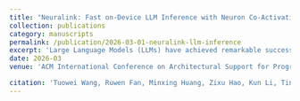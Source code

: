 ```yaml
---
title: "Neuralink: Fast on-Device LLM Inference with Neuron Co-Activation Linking"
collection: publications
category: manuscripts
permalink: /publication/2026-03-01-neuralink-llm-inference
excerpt: 'Large Language Models (LLMs) have achieved remarkable success across various domains, yet deploying them on mobile devices remains an arduous challenge due to their extensive computational and memory demands. While lightweight LLMs have been developed to fit mobile environments, they suffer from degraded model accuracy. In contrast, sparsity-based techniques minimize DRAM usage by selectively transferring only relevant neurons to DRAM while retaining the full model in external storage, such as flash. However, such approaches are critically limited by numerous I/O operations, particularly on smartphones with severe IOPS constraints.In this paper, we propose Neuralink, a novel approach that accelerates LLM inference on smartphones by optimizing neuron placement in flash memory. Neuralink leverages the concept of Neuron Co-Activation, where neurons frequently activated together are linked to facilitate continuous read access and optimize data transfer efficiency. Our approach incorporates a two-stage solution: an offline stage that reorganizes neuron placement based on co-activation patterns, and an online stage that employs tailored data access and caching strategies to align well with hardware characteristics. Evaluations conducted on a variety of smartphones and LLMs demonstrate that Neuralink achieves up to 5.93× improvements in I/O latency compared to the state-of-the-art. As the first solution to optimize storage placement under sparsity, Neuralink explores a new optimization space at the intersection of sparsity-driven algorithm and storage-level system co-design in LLM inference.'
date: 2026-03
venue: 'ACM International Conference on Architectural Support for Programming Languages and Operating Systems (ASPLOS)'

citation: 'Tuowei Wang, Ruwen Fan, Minxing Huang, Zixu Hao, Kun Li, Ting Cao, Youyou Lu, Yaoxue Zhang, Ju Ren. (2026). "Neuralink: Fast on-Device LLM Inference with Neuron Co-Activation Linking." <i>ASPLOS</i>.'
---
```


